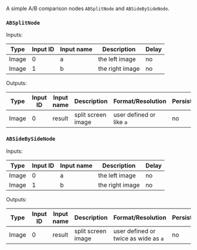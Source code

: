 A simple A/B comparison nodes `ABSplitNode` and `ABSideBySideNode`. 

### `ABSplitNode`

Inputs:

| Type  | Input ID | Input name | Description     | Delay |
|-------|----------|------------|-----------------|-------|
| Image | 0        | a          | the left image  | no    |
| Image | 1        | b          | the right image | no    |

Outputs:

| Type  | Input ID | Input name | Description         | Format/Resolution        | Persistent |
|-------|----------|------------|---------------------|--------------------------|------------|
| Image | 0        | result     | split screen image  | user defined or like `a` | no         |


### `ABSideBySideNode`

Inputs:

| Type  | Input ID | Input name | Description     | Delay |
|-------|----------|------------|-----------------|-------|
| Image | 0        | a          | the left image  | no    |
| Image | 1        | b          | the right image | no    |

Outputs:

| Type  | Input ID | Input name | Description         | Format/Resolution                    | Persistent |
|-------|----------|------------|---------------------|--------------------------------------|------------|
| Image | 0        | result     | split screen image  | user defined or twice as wide as `a` | no         |
